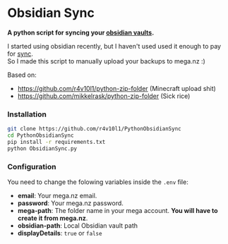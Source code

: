# Obsidian Sync
**A python script for syncing your [obsidian vaults](https://obsidian.md/).**

I started using obsidian recently, but I haven't used used it enough to pay for [sync](https://help.obsidian.md/Licenses+%26+add-on+services/Obsidian+Sync).<br>
So I made this script to manually upload your backups to mega.nz :)

Based on:
* https://github.com/r4v10l1/python-zip-folder (Minecraft upload shit)
* https://github.com/mikkelrask/python-zip-folder (Sick rice)

### Installation
```bash
git clone https://github.com/r4v10l1/PythonObsidianSync
cd PythonObsidianSync
pip install -r requirements.txt
python ObsidianSync.py
```

### Configuration
You need to change the folowing variables inside the `.env` file:
* **email**: Your mega.nz email.
* **password**: Your mega.nz password.
* **mega-path**: The folder name in your mega account. **You will have to create it from mega.nz**.
* **obsidian-path**: Local Obsidian vault path
* **displayDetails**: `true` or `false`
